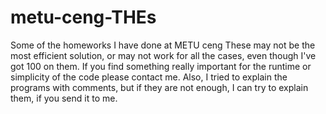 # metu-ceng-THEs
Some of the homeworks I have done at METU ceng
These may not be the most efficient solution, or may not work for all the cases, even though I've got 100 on them. If you find something really important for the runtime or simplicity of the code please contact me. Also, I tried to explain the programs with comments, but if they are not enough, I can try to explain them, if you send it to me.
